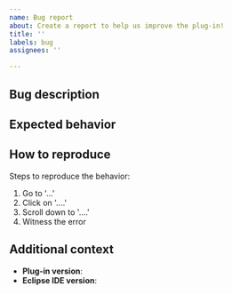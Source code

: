 ```yaml
---
name: Bug report
about: Create a report to help us improve the plug-in!
title: ''
labels: bug
assignees: ''

---
```


## Bug description

<!-- Type a clear and concise description of what the bug is. -->

## Expected behavior

<!-- Type a clear and concise description of what you expected to happen. -->

## How to reproduce

Steps to reproduce the behavior:
1. Go to '...'
2. Click on '....'
3. Scroll down to '....'
4. Witness the error

## Additional context

<!-- Please fill in the following fields: -->

- **Plug-in version**:
- **Eclipse IDE version**:
